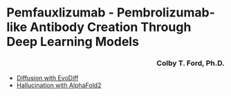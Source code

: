 # Pemfauxlizumab - Pembrolizumab-like Antibody Creation Through Deep Learning Models

<h3 align="right">Colby T. Ford, Ph.D.</h3>

- [Diffusion with EvoDiff](diffusion/)
- [Hallucination with AlphaFold2](hallucination/)
